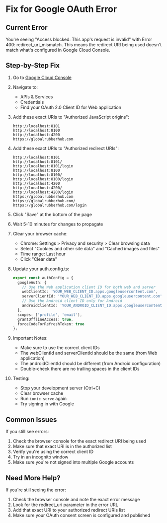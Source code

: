 # Fix for Google OAuth Error

## Current Error
You're seeing "Access blocked: This app's request is invalid" with Error 400: redirect_uri_mismatch. This means the redirect URI being used doesn't match what's configured in Google Cloud Console.

## Step-by-Step Fix

1. Go to [Google Cloud Console](https://console.cloud.google.com/)

2. Navigate to:
   - APIs & Services
   - Credentials
   - Find your OAuth 2.0 Client ID for Web application

3. Add these exact URIs to "Authorized JavaScript origins":
   ```
   http://localhost:8101
   http://localhost:8100
   http://localhost:4200
   https://globalrubberhub.com
   ```

4. Add these exact URIs to "Authorized redirect URIs":
   ```
   http://localhost:8101
   http://localhost:8101/
   http://localhost:8101/login
   http://localhost:8100
   http://localhost:8100/
   http://localhost:8100/login
   http://localhost:4200
   http://localhost:4200/
   http://localhost:4200/login
   https://globalrubberhub.com
   https://globalrubberhub.com/
   https://globalrubberhub.com/login
   ```

5. Click "Save" at the bottom of the page

6. Wait 5-10 minutes for changes to propagate

7. Clear your browser cache:
   - Chrome: Settings > Privacy and security > Clear browsing data
   - Select "Cookies and other site data" and "Cached images and files"
   - Time range: Last hour
   - Click "Clear data"

8. Update your auth.config.ts:
   ```typescript
   export const authConfig = {
     googleAuth: {
       // Use the Web application client ID for both web and server
       webClientId: 'YOUR_WEB_CLIENT_ID.apps.googleusercontent.com',
       serverClientId: 'YOUR_WEB_CLIENT_ID.apps.googleusercontent.com',
       // Use the Android client ID only for Android
       androidClientId: 'YOUR_ANDROID_CLIENT_ID.apps.googleusercontent.com',
     },
     scopes: ['profile', 'email'],
     grantOfflineAccess: true,
     forceCodeForRefreshToken: true
   };
   ```

9. Important Notes:
   - Make sure to use the correct client IDs
   - The webClientId and serverClientId should be the same (from Web application)
   - The androidClientId should be different (from Android configuration)
   - Double-check there are no trailing spaces in the client IDs

10. Testing:
    - Stop your development server (Ctrl+C)
    - Clear browser cache
    - Run `ionic serve` again
    - Try signing in with Google

## Common Issues

If you still see errors:

1. Check the browser console for the exact redirect URI being used
2. Make sure that exact URI is in the authorized list
3. Verify you're using the correct client ID
4. Try in an incognito window
5. Make sure you're not signed into multiple Google accounts

## Need More Help?

If you're still seeing the error:
1. Check the browser console and note the exact error message
2. Look for the redirect_uri parameter in the error URL
3. Add that exact URI to your authorized redirect URIs list
4. Make sure your OAuth consent screen is configured and published
